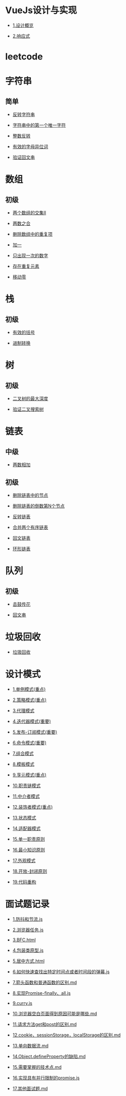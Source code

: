 # VueJs设计与实现

- [1.设计概览](VueJs设计与实现/1.设计概览/readme.md)

- [2.响应式](VueJs设计与实现/2.响应式/readme.md)

# leetcode

# 字符串

## 简单

- [反转字符串](leetcode/字符串/简单/反转字符串/描述.md)

- [字符串中的第一个唯一字符](leetcode/字符串/简单/字符串中的第一个唯一字符/描述.md)

- [整数反转](leetcode/字符串/简单/整数反转/描述.md)

- [有效的字母异位词](leetcode/字符串/简单/有效的字母异位词/描述.md)

- [验证回文串](leetcode/字符串/简单/验证回文串/描述.md)

# 数组

## 初级

- [两个数组的交集II](leetcode/数组/初级/两个数组的交集II/描述.md)

- [两数之合](leetcode/数组/初级/两数之合/描述.md)

- [删除数组中的重复项](leetcode/数组/初级/删除数组中的重复项/描述.md)

- [加一](leetcode/数组/初级/加一/描述.md)

- [只出现一次的数字](leetcode/数组/初级/只出现一次的数字/描述.md)

- [存在重复元素](leetcode/数组/初级/存在重复元素/描述.md)

- [移动零](leetcode/数组/初级/移动零/描述.md)

# 栈

## 初级

- [有效的括号](leetcode/栈/初级/有效的括号/描述.md)

- [进制转换](leetcode/栈/初级/进制转换/index.ts)

# 树

## 初级

- [二叉树的最大深度](leetcode/树/初级/二叉树的最大深度/描述.md)

- [验证二叉搜索树](leetcode/树/初级/验证二叉搜索树/描述.md)

# 链表

## 中级

- [两数相加](leetcode/链表/中级/两数相加/描述.md)

## 初级

- [删除链表中的节点](leetcode/链表/初级/删除链表中的节点/描述.md)

- [删除链表的倒数第N个节点](leetcode/链表/初级/删除链表的倒数第N个节点/描述.md)

- [反转链表](leetcode/链表/初级/反转链表/描述.md)

- [合并两个有序链表](leetcode/链表/初级/合并两个有序链表/描述.md)

- [回文链表](leetcode/链表/初级/回文链表/描述.md)

- [环形链表](leetcode/链表/初级/环形链表/描述.md)

# 队列

## 初级

- [击鼓传花](leetcode/队列/初级/击鼓传花/index.ts)

- [回文串](leetcode/队列/初级/回文串/index.ts)

# 垃圾回收

- [垃圾回收](垃圾回收/readme.md)

# 设计模式

- [1.单例模式(重点)](设计模式/1.单例模式(重点)/readme.md)

- [2.策略模式(重点)](设计模式/2.策略模式(重点)/readme.md)

- [3.代理模式](设计模式/3.代理模式/readme.md)

- [4.迭代器模式(重要)](设计模式/4.迭代器模式(重要)/readme.md)

- [5.发布-订阅模式(重要)](设计模式/5.发布-订阅模式(重要)/readme.md)

- [6.命令模式(重要)](设计模式/6.命令模式(重要)/readme.md)

- [7.组合模式](设计模式/7.组合模式/readme.md)

- [8.模板模式](设计模式/8.模板模式/readme.md)

- [9.享元模式(重点)](设计模式/9.享元模式(重点)/readme.md)

- [10.职责链模式](设计模式/10.职责链模式/readme.md)

- [11.中介者模式](设计模式/11.中介者模式/readme.md)

- [12.装饰者模式(重点)](设计模式/12.装饰者模式(重点)/readme.md)

- [13.状态模式](设计模式/13.状态模式/readme.md)

- [14.适配器模式](设计模式/14.适配器模式/readme.md)

- [15.单一职责原则](设计模式/15.单一职责原则/readme.md)

- [16.最小知识原则](设计模式/16.最小知识原则/readme.md)

- [17.外观模式](设计模式/17.外观模式/readme.md)

- [18.开放-封闭原则](设计模式/18.开放-封闭原则/readme.md)

- [19.代码重构](设计模式/19.代码重构/readme.md)

# 面试题记录

- [1.防抖和节流.js](面试题记录/1.防抖和节流.js)

- [2.浏览器任务.js](面试题记录/2.浏览器任务.js)

- [3.BFC.html](面试题记录/3.BFC.html)

- [4.包装类原型.js](面试题记录/4.包装类原型.js)

- [5.居中方式.html](面试题记录/5.居中方式.html)

- [6.如何快速查找出特定时间点或者时间段的弹幕.js](面试题记录/6.如何快速查找出特定时间点或者时间段的弹幕.js)

- [7.箭头函数和普通函数的区别.md](面试题记录/7.箭头函数和普通函数的区别.md)

- [8.实现Promise-finally、all.js](面试题记录/8.实现Promise-finally、all.js)

- [9.curry.js](面试题记录/9.curry.js)

- [10.浏览器空白页面得到原因可能是哪些.md](面试题记录/10.浏览器空白页面得到原因可能是哪些.md)

- [11.请求方法get和post的区别.md](面试题记录/11.请求方法get和post的区别.md)

- [12.cookie，sessionStorage，localStorage的区别.md](面试题记录/12.cookie，sessionStorage，localStorage的区别.md)

- [13.单向数据流.md](面试题记录/13.单向数据流.md)

- [14.Object.defineProperty的缺陷.md](面试题记录/14.Object.defineProperty的缺陷.md)

- [15.需要掌握的技术点.md](面试题记录/15.需要掌握的技术点.md)

- [16.实现具有并行限制的promise.js](面试题记录/16.实现具有并行限制的promise.js)

- [17.其他面试题.md](面试题记录/17.其他面试题.md)
